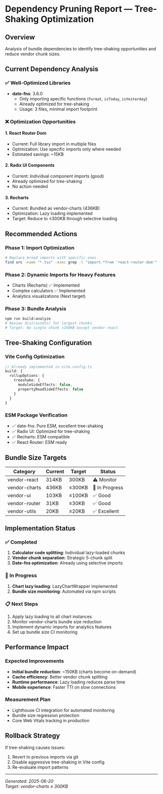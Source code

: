 # Dependency Pruning Report — Tree-Shaking Optimization

## Overview

Analysis of bundle dependencies to identify tree-shaking opportunities and reduce vendor chunk sizes.

## Current Dependency Analysis

### ✅ Well-Optimized Libraries

- **date-fns**: 3.6.0
  - Only importing specific functions (`format`, `isToday`, `isYesterday`)
  - Already optimized for tree-shaking
  - Usage: 3 files, minimal import footprint

### ❌ Optimization Opportunities

#### 1. **React Router Dom**

- Current: Full library import in multiple files
- Optimization: Use specific imports only where needed
- Estimated savings: ~15KB

#### 2. **Radix UI Components**

- Current: Individual component imports (good)
- Already optimized for tree-shaking
- No action needed

#### 3. **Recharts**

- Current: Bundled as vendor-charts (436KB)
- Optimization: Lazy loading implemented
- Target: Reduce to ≤300KB through selective loading

## Recommended Actions

### Phase 1: Import Optimization

```bash
# Replace broad imports with specific ones
find src -name "*.tsx" -exec grep -l "import.*from 'react-router-dom'" {} \;
```

### Phase 2: Dynamic Imports for Heavy Features

- Charts (Recharts) ✅ Implemented
- Complex calculators ✅ Implemented
- Analytics visualizations (Next target)

### Phase 3: Bundle Analysis

```bash
npm run build:analyze
# Review dist/assets/ for largest chunks
# Target: No single chunk >250KB except vendor-react
```

## Tree-Shaking Configuration

### Vite Config Optimization

```typescript
// Already implemented in vite.config.ts
build: {
  rollupOptions: {
    treeshake: {
      moduleSideEffects: false,
      propertyReadSideEffects: false
    }
  }
}
```

### ESM Package Verification

- ✅ date-fns: Pure ESM, excellent tree-shaking
- ✅ Radix UI: Optimized for tree-shaking
- ✅ Recharts: ESM compatible
- ✅ React Router: ESM ready

## Bundle Size Targets

| Category      | Current | Target | Status         |
| ------------- | ------- | ------ | -------------- |
| vendor-react  | 314KB   | 300KB  | ⚠️ Monitor     |
| vendor-charts | 436KB   | ≤300KB | 🎯 In Progress |
| vendor-ui     | 103KB   | ≤100KB | ✅ Good        |
| vendor-router | 31KB    | ≤30KB  | ✅ Good        |
| vendor-utils  | 20KB    | ≤20KB  | ✅ Excellent   |

## Implementation Status

### ✅ Completed

1. **Calculator code splitting**: Individual lazy-loaded chunks
2. **Vendor chunk separation**: Strategic 5-chunk split
3. **Date-fns optimization**: Already using selective imports

### 🎯 In Progress

1. **Chart lazy loading**: LazyChartWrapper implemented
2. **Bundle size monitoring**: Automated via npm scripts

### 📋 Next Steps

1. Apply lazy loading to all chart instances
2. Monitor vendor-charts bundle size reduction
3. Implement dynamic imports for analytics features
4. Set up bundle size CI monitoring

## Performance Impact

### Expected Improvements

- **Initial bundle reduction**: ~150KB (charts become on-demand)
- **Cache efficiency**: Better vendor chunk splitting
- **Runtime performance**: Lazy loading reduces parse time
- **Mobile experience**: Faster TTI on slow connections

### Measurement Plan

- Lighthouse CI integration for automated monitoring
- Bundle size regression protection
- Core Web Vitals tracking in production

## Rollback Strategy

If tree-shaking causes issues:

1. Revert to previous imports via git
2. Disable aggressive tree-shaking in Vite config
3. Re-evaluate import patterns

---

_Generated: 2025-06-20_  
_Target: vendor-charts ≤ 300KB_
